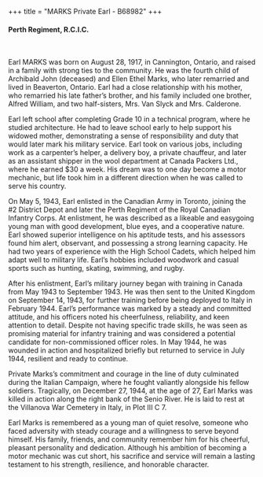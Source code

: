 +++
title = "MARKS Private Earl - B68982"
+++

#### Perth Regiment, R.C.I.C.
<br>


Earl MARKS was born on August 28, 1917, in Cannington, Ontario, and raised in a family with strong ties to the community. He was the fourth child of Archibald John (deceased) and Ellen Ethel Marks, who later remarried and lived in Beaverton, Ontario. Earl had a close relationship with his mother, who remarried his late father’s brother, and his family included one brother, Alfred William, and two half-sisters, Mrs. Van Slyck and Mrs. Calderone.

Earl left school after completing Grade 10 in a technical program, where he studied architecture. He had to leave school early to help support his widowed mother, demonstrating a sense of responsibility and duty that would later mark his military service. Earl took on various jobs, including work as a carpenter’s helper, a delivery boy, a private chauffeur, and later as an assistant shipper in the wool department at Canada Packers Ltd., where he earned $30 a week. His dream was to one day become a motor mechanic, but life took him in a different direction when he was called to serve his country.

On May 5, 1943, Earl enlisted in the Canadian Army in Toronto, joining the #2 District Depot and later the Perth Regiment of the Royal Canadian Infantry Corps. At enlistment, he was described as a likeable and easygoing young man with good development, blue eyes, and a cooperative nature. Earl showed superior intelligence on his aptitude tests, and his assessors found him alert, observant, and possessing a strong learning capacity. He had two years of experience with the High School Cadets, which helped him adapt well to military life. Earl’s hobbies included woodwork and casual sports such as hunting, skating, swimming, and rugby.

After his enlistment, Earl’s military journey began with training in Canada from May 1943 to September 1943. He was then sent to the United Kingdom on September 14, 1943, for further training before being deployed to Italy in February 1944. Earl’s performance was marked by a steady and committed attitude, and his officers noted his cheerfulness, reliability, and keen attention to detail. Despite not having specific trade skills, he was seen as promising material for infantry training and was considered a potential candidate for non-commissioned officer roles. 
In May 1944, he was wounded in action and hospitalized briefly but returned to service in July 1944, resilient and ready to continue.

Private Marks’s commitment and courage in the line of duty culminated during the Italian Campaign, where he fought valiantly alongside his fellow soldiers. 
Tragically, on December 27, 1944, at the age of 27, Earl Marks was killed in action along the right bank of the Senio River. 
He is laid to rest at the Villanova War Cemetery in Italy, in Plot III C 7.

Earl Marks is remembered as a young man of quiet resolve, someone who faced adversity with steady courage and a willingness to serve beyond himself. 
His family, friends, and community remember him for his cheerful, pleasant personality and dedication. 
Although his ambition of becoming a motor mechanic was cut short, his sacrifice and service will remain a lasting testament to his strength, resilience, and honorable character.
